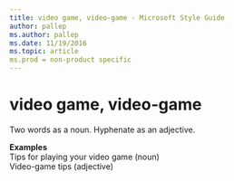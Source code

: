 ```yaml
---
title: video game, video-game - Microsoft Style Guide
author: pallep
ms.author: pallep
ms.date: 11/19/2016
ms.topic: article
ms.prod = non-product specific
---
```


# video game, video-game

Two words as a noun. Hyphenate as an adjective.

**Examples**  
Tips for playing your video game (noun)   
Video-game tips (adjective)
